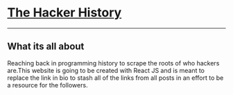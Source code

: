 <h1><a href="https://www.instagram.com/the_hacker_history/">The Hacker History</a></h1>
<hr/>
<h2>What its all about</h2>
<p>Reaching back in programming history to scrape the roots of who hackers are.This website is going to be created with React JS and is meant to replace the link in  bio to stash all of the links from all posts in an effort to be a resource for the followers.</p>


